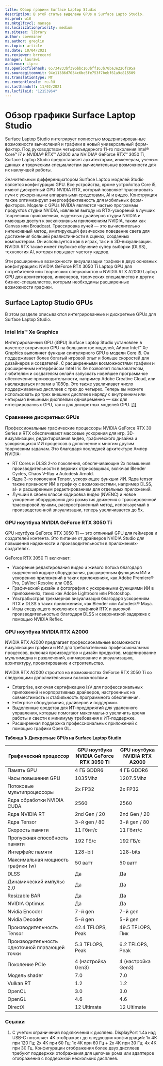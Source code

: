 ```yaml
---
title: Обзор графики Surface Laptop Studio
description: В этой статье выделены GPUs в Surface Lapto Studio.
ms.prod: w10
ms.mktglfcycl: manage
ms.localizationpriority: medium
ms.sitesec: library
author: coveminer
ms.author: greglin
ms.topic: article
ms.date: 10/04/2021
ms.reviewer: brrecord
manager: laurawi
audience: itpro
ms.openlocfilehash: 65734833bf396bbc163bff163b70ba3e226fc95a
ms.sourcegitcommit: 94e11386d7034c6bc5fe753f7bebf61a9c815509
ms.translationtype: MT
ms.contentlocale: ru-RU
ms.lasthandoff: 11/02/2021
ms.locfileid: "12153964"
---
```

# <a name="surface-laptop-studio-graphics-overview"></a>Обзор графики Surface Laptop Studio

Surface Laptop Studio интегрирует полностью модернизированные возможности вычислений и графики в новый универсальный форм-фактор. Под руководством четырехъядерного 11-го поколения Intel® Core™ i7 и NVIDIA® RTX™ A2000 или NVIDIA® GeForce RTX™ 3050 Ti, Surface Laptop Studio предоставляет архитекторам, инженерам, ученым данных и творческим специалистам вычислительные возможности для их наилучшей работы.
 
Значительным дифференциатором Surface Laptop моделей Studio является конфигурация GPU. Все устройства, кроме устройства Core i5, имеют дискретный GPU NVIDIA RTX, который позволяет трассировать лучи с ускоренными аппаратными средствами, AI и видео. Конструкция также оптимизирует энергоэффективность для мобильных форм-факторов. Модели с GPUs NVIDIA являются частью программы продуктов студии NVIDIA, извлекая выгоду из RTX-ускорений в лучших творческих приложениях, надежных драйверов студии NVIDIA и имеющих доступ к эксклюзивным приложениям NVIDIA, таким как Canvas или Broadcast. Трассировка лучей — это вычислительно интенсивный метод, имитирующий физическое поведение света для достижения большей реалистичности в сценах, созданных компьютером. Он используется как в играх, так и в 3D-визуализации. NVIDIA RTX также имеет глубокое обучение супер выборки (DLSS), технология AI, которая повышает частоту кадров.
 
Эти расширенные возможности визуализации графики в двух основных конфигурациях: NVIDIA GeForce RTX 3050 Ti Laptop GPU для потребителей или творческих специалистов и NVIDIA RTX A2000 Laptop GPU для архитекторов, инженеров, творческих специалистов и других бизнес-специалистов, которым необходимы расширенные возможности графики.
 
## <a name="surface-laptop-studio-gpus"></a>Surface Laptop Studio GPUs

В этом разделе описываются интегрированные и дискретные GPUs для Surface Laptop Studio.

### <a name="intel-iris-xe-graphics"></a>Intel Iris™ Xe Graphics

Интегрированный GPU (iGPU) Surface Laptop Studio установлен в качестве вторичного GPU на большинстве моделей, Айрис Intel™ Xe Graphics выполняет функции сингулярного GPU в модели Core i5. Он поддерживает более богатый игровой опыт и больше скоростей для дизайнеров и создателей. С расширенными возможностями графики и расширенным интерфейсом Intel Iris Xe позволяет пользователям, любителям и создателям онлайн запускать новейшее программное обеспечение производительности, например Adobe Creative Cloud, или наслаждаться играми в 1080p. Это также увеличивает число поддерживаемых дисплеев с трех до четырех. Теперь вы можете использовать до трех внешних дисплеев наряду с внутренним или четырьмя внешними дисплеями одновременно — как для интегрированных GPU, так и для дискретных моделей GPU. [[1]](#references)

### <a name="comparing-discrete-gpus"></a>Сравнение дискретных GPUs

Профессиональные графические процессоры NVIDIA GeForce RTX 30 Series и RTX обеспечивают массовые ускорения для игр, 3D-визуализации, редактирования видео, графического дизайна и ускоряющихся ИИ процессов в дополнение к многим другим творческим задачам. Это благодаря последней архитектуре Ампер NVIDIA:

- RT Cores и DLSS 2-го поколения, обеспечивающие 2x повышения производительности в верхних отрисовщиках, включая Blender Cycles, Chaos V-Ray и Autodesk Arnold.
- Ядра 3-го поколения Tensor, ускоряющее функции ИИ. Ядра tensor также привносят ИИ в графику с возможностями, например DLSS, aI- и расширенным редактированием для отдельных приложений.
- Лучший в своем классе кодировка видео (NVENC) и новое ускорение оборудования для размытия движения с трассировочной трассировой лучами, распространенный метод, используемый в производственной визуализации, теперь увеличивается до 5x.

### <a name="nvidia-geforce-rtx-3050-ti-laptop-gpu"></a>GPU ноутбука NVIDIA GeForce RTX 3050 Ti

GPU ноутбука GeForce RTX 3050 Ti — это отличный GPU для геймеров и создателей контента. Это питание от драйверов NVIDIA Studio для повышения надежности и производительности в приложениях-создателях.
 
GeForce RTX 3050 Ti включает:

- Ускорение редактирования видео и живого потока благодаря выделенной кодире оборудования, расширенным функциям ИИ и ускорению приложений в таких приложениях, как Adobe Premiere® Pro, DaVinci Resolve или OBS.
- Графический дизайн и фотография с ускоренными функциями ИИ в приложениях, таких как Adobe Lightroom или Photoshop.
- Ультрабыстрая трехмерная визуализация благодаря ускорениям RTX и DLSS в таких приложениях, как Blender или Autodesk® Maya. 
- Игры следующего поколения с графикой RTX и высокой производительностью благодаря DLSS и сверхнизкой задержке с помощью NVIDIA Reflex.

### <a name="nvidia-rtx-a2000-laptop-gpu"></a>GPU ноутбука NVIDIA RTX A2000

NVIDIA RTX A2000 предлагает профессиональные возможности визуализации графики и ИИ для требовательных профессиональных процессов, включая производство и дизайн продуктов, моделирование мультимедиа и развлечений, анимирование и визуализацию, архитектуру, проектирование и строительство.
 
NVIDIA RTX A2000 строится на возможностях GeForce RTX 3050 Ti со следующими дополнительными возможностями:

- Enterprise, включая сертификацию isV для профессиональных приложений и корпоративных драйверов, настроенных на совместимость и стабильность программного обеспечения.
- Enterprise оборудования, драйверов и поддержки.
- Выделенные средства для ИТ-предприятий для удаленного управления, которые помогают максимально увеличить время работы и свести к минимуму требования к ИТ-поддержке.
- Расширенная поддержка профессиональных приложений с помощью графики Open GL.
 
**Таблица 1: Дискретные GPUs на Surface Laptop Studio**

| Графический процессор                                         | GPU ноутбука NVIDIA GeForce RTX 3050 Ti | GPU ноутбука NVIDIA RTX A2000 |
| ------------------------------------------- | ------------------------------------- | --------------------------- |
| Память GPU                                  | 4 ГБ GDDR6                             | 4 ГБ GDDR6                   |
| Часы повышения GPU                             | 1035Mhz                               | 1207.5Mhz                   |
| Потоковые мультипроцессоры                   | 2x FP32                               | 2x FP32                     |
| Ядра обработки NVIDIA CUDA                | 2560                                  | 2560                        |
| Ядра NVIDIA RT                             | 2nd Gen / 20                          | 2nd Gen / 20                |
| Ядра Tensor                                | 3-й gen / 80                          | 3-й gen / 80                |
| Скорость памяти                                 | 11 Гбит/с                               | 11 Гбит/с                     |
| Пропускная способность памяти                            | 192 ГБ/с                              | 192 ГБ/с                    |
| Интерфейс памяти                            | 128-bit                               | 128-bits                    |
| Максимальная мощность графики (w)                  | 50 ватт                              | 50 ватт                    |
| DLSS                                        | Да                                   | Да                         |
| Динамический импульс 2.0                           | Да                                   | Да                         |
| Resizable BAR                               | Да                                   | Да                         |
| NVIDIA Optimus                              | Да                                   | Да                         |
| Nvidia Encoder                              | 7-й gen                               | 7-й gen                     |
| Nvidia Decoder                              | 5-й gen                               | 5-й gen                     |
| Производительность Tensor                          | 42.4 TFLOPS, Peak                     | 49.5 TFLOPS, Пик           |
| Производительность одноточной плавающей точки | 5.3 TFLOPS, Peak                      | 6.2 TFLOPS, Peak            |
| Поколение PCIe                             | 4 (настройка Gen3)                   | 4 (настройка Gen3)         |
| Модель shader                                | 7.0                                   | 7.0                         |
| Vulkan RT                                   | 1.2                                   | 1.2                         |
| OpenCL                                      | 3.0                                   | 3.0                         |
| OpenGL                                      | 4.6                                   | 4.6                         |
| DirectX                                     | 12 Ultimate                           | 12 Ultimate                 |

 
### <a name="references"></a>Ссылки

1. С учетом ограничений подключения к дисплею. DisplayPort 1.4a над USB-C позволяет 4K отображает до следующих конфигураций: 1x 4K при 120 Гц; 2x 4K при 60 Гц; 1x 4K при 60 Гц + 2x 4K при 30 Гц; 4x 4K при 30 Гц. Конфигурации отображения более двух дисплеев требуют поддержки отображения для цепочек рома или адаптеров отображения с поддержкой нескольких дисплеев.

